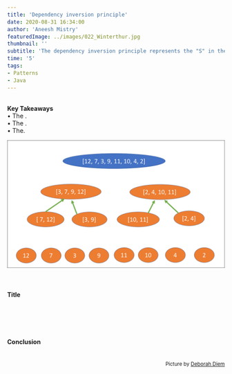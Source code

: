 ```yaml
---
title: 'Dependency inversion principle'
date: 2020-08-31 16:34:00
author: 'Aneesh Mistry'
featuredImage: ../images/022_Winterthur.jpg
thumbnail: ''
subtitle: 'The dependency inversion principle represents the "S" in the 5 mnemonic acronym "SOLID" for design principles. Dependency inversion enables loose-coupling of services to promote reusable code and '
time: '5'
tags:
- Patterns
- Java
---
```

<br>
<strong>Key Takeaways</strong><br>
&#8226; The .<br>
&#8226; The .<br>
&#8226; The.<br>

![Merge sort step 2](../../src/images/011MergeSort2.png)


<br>
<h4>Title</h4>
<p>

<p>

<p>
</p>

<br>
<h4></h4>
<p>


</p>

<br>
<h4>Conclusion</h4>
<p>


</p>

<br>
<small style="float: right;" >Picture by <a target="_blank" href="https://unsplash.com/@debidiemski">Deborah Diem</small></a><br>